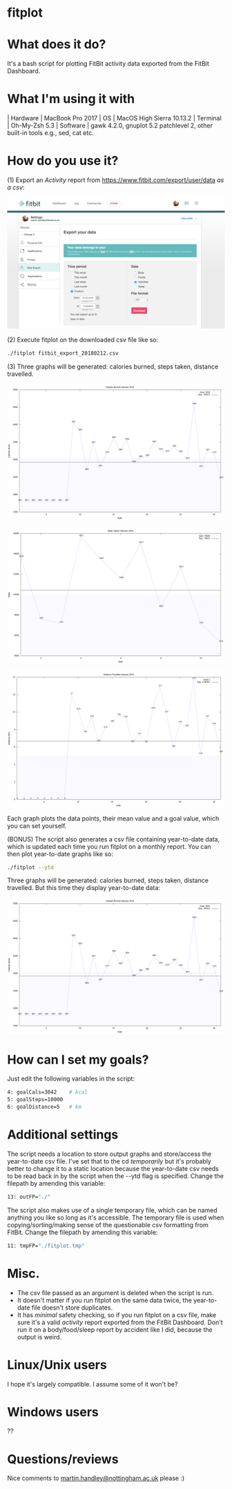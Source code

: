 
# fitplot

# What does it do?
It's a bash script for plotting FitBit activity data exported from the FitBit 
Dashboard.

# What I'm using it with
| Hardware | MacBook Pro 2017
| OS       | MacOS High Sierra 10.13.2
| Terminal | Oh-My-Zsh 5.3
| Software | gawk 4.2.0, gnuplot 5.2 patchlevel 2, other built-in tools e.g., sed, cat etc.

# How do you use it?
(1) Export an *Activity* report from https://www.fitbit.com/export/user/data *as 
a csv*:

![export](Images/export.png)

(2) Execute fitplot on the downloaded csv file like so:

```bash
./fitplot fitbit_export_20180212.csv
```

(3) Three graphs will be generated: calories burned, steps taken, distance 
travelled.

![calories](Images/calories.png)

![steps](Images/steps.png)

![distance](Images/distance.png)

Each graph plots the data points, their mean value and a goal value, which you 
can set yourself.

(BONUS) The script also generates a csv file containing year-to-date data, which 
is updated each time you run fitplot on a monthly report. You can then plot 
year-to-date graphs like so:

```bash
./fitplot --ytd
```

Three graphs will be generated: calories burned, steps taken, distance 
travelled. But this time they display year-to-date data:

![calories_ytd](Images/calories_ytd.png)

# How can I set my goals?
Just edit the following variables in the script:

```bash
4: goalCals=3042    # kcal
5: goalSteps=10000    
6: goalDistance=5   # km
```

# Additional settings
The script needs a location to store output graphs and store/access the 
year-to-date csv file. I've set that to the cd *temporarily* but it's probably 
better to change it to a static location because the year-to-date csv needs to 
be read back in by the script when the --ytd flag is specified. Change the 
filepath by amending this variable:

```bash
13: outFP="./" 
```

The script also makes use of a single temporary file, which can be named anything
you like so long as it's accessible. The temporary file is used when 
copying/sorting/making sense of the questionable csv formatting from FitBit.
Change the filepath by amending this variable:
```bash
11: tmpFP="./fitplot.tmp" 
```

# Misc.
- The csv file passed as an argument is deleted when the script is run.
- It doesn't matter if you run fitplot on the same data twice, the year-to-date 
file doesn't store duplicates.
- It has *minimal* safety checking, so if you run fitplot on a csv file, make 
sure it's a valid *activity* report exported from the FitBit Dashboard. Don't 
run it on a body/food/sleep report by accident like I did, because the output is 
weird.

# Linux/Unix users
I hope it's largely compatible. I assume some of it won't be? 

# Windows users
??

# Questions/reviews
Nice comments to martin.handley@nottingham.ac.uk please :)





